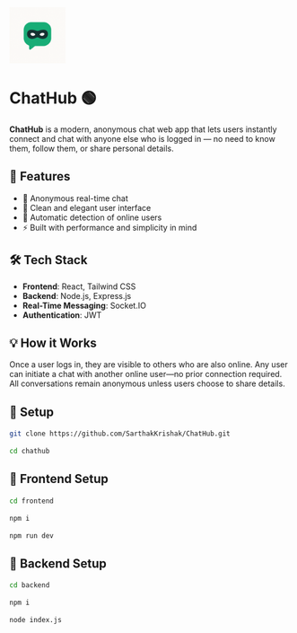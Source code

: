 <p align="left">
  <img src="./frontend/public/image1.png" alt="ChatHub Logo" width="100" />
</p>

# ChatHub 🟢

**ChatHub** is a modern, anonymous chat web app that lets users instantly connect and chat with anyone else who is logged in — no need to know them, follow them, or share personal details.

## 🚀 Features

- 🔐 Anonymous real-time chat
- 💬 Clean and elegant user interface
- 👤 Automatic detection of online users
- ⚡ Built with performance and simplicity in mind

## 🛠 Tech Stack

- **Frontend**: React, Tailwind CSS
- **Backend**: Node.js, Express.js
- **Real-Time Messaging**: Socket.IO
- **Authentication**: JWT

## 💡 How it Works

Once a user logs in, they are visible to others who are also online. Any user can initiate a chat with another online user—no prior connection required. All conversations remain anonymous unless users choose to share details.

## 📁 Setup

```bash
git clone https://github.com/SarthakKrishak/ChatHub.git
```

```bash
cd chathub
```

## 📁 Frontend Setup

```bash
cd frontend
```

```bash
npm i
```

```bash
npm run dev
```

## 📁 Backend Setup

```bash
cd backend
```

```bash
npm i
```

```bash
node index.js
```

